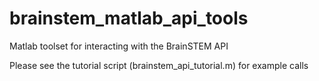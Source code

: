 # brainstem_matlab_api_tools
Matlab toolset for interacting with the BrainSTEM API 

Please see the tutorial script (brainstem_api_tutorial.m) for example calls
